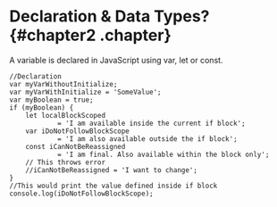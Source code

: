 # Declaration & Data Types? {#chapter2 .chapter}

A variable is declared in JavaScript using var, let or const.

```prettyprint
//Declaration
var myVarWithoutInitialize;
var myVarWithInitialize = 'SomeValue';
var myBoolean = true;
if (myBoolean) {
	let localBlockScoped 
			= 'I am available inside the current if block';
	var iDoNotFollowBlockScope 
			= 'I am also available outside the if block';
	const iCanNotBeReassigned 
			= 'I am final. Also available within the block only';
	// This throws error
	//iCanNotBeReassigned = 'I want to change';
}
//This would print the value defined inside if block
console.log(iDoNotFollowBlockScope);
```
